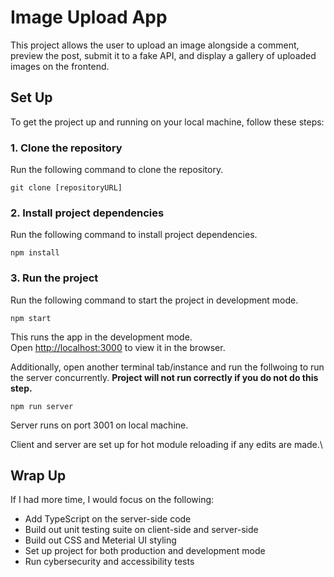 # Image Upload App

This project allows the user to upload an image alongside a comment, preview the post, submit it to a fake API, and display a gallery of uploaded images on the frontend.

## Set Up

To get the project up and running on your local machine, follow these steps:

### 1. Clone the repository

Run the following command to clone the repository.

```
git clone [repositoryURL]
```

### 2. Install project dependencies

Run the following command to install project dependencies.

```
npm install
```

### 3. Run the project

Run the following command to start the project in development mode.

```
npm start
```
This runs the app in the development mode.\
Open [http://localhost:3000](http://localhost:3000) to view it in the browser.

Additionally, open another terminal tab/instance and run the follwoing to run the server concurrently. **Project will not run correctly if you do not do this step.**

```
npm run server
```

Server runs on port 3001 on local machine.

Client and server are set up for hot module reloading if any edits are made.\\

## Wrap Up

If I had more time, I would focus on the following:

- Add TypeScript on the server-side code
- Build out unit testing suite on client-side and server-side
- Build out CSS and Meterial UI styling
- Set up project for both production and development mode
- Run cybersecurity and accessibility tests
